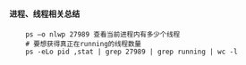 #### 进程、线程相关总结
```shell
    ps –o nlwp 27989 查看当前进程内有多少个线程
    # 要想获得真正在running的线程数量
    ps -eLo pid ,stat | grep 27989 | grep running | wc -l
    
```